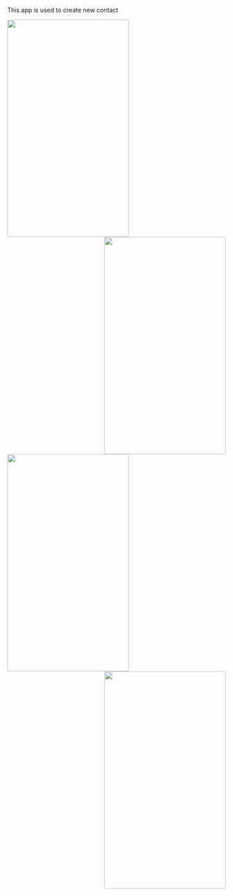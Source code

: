 This app is used to create new contact

<img src="https://user-images.githubusercontent.com/38129975/59486855-6a3bfc00-8e98-11e9-9fc6-ffd4c2245065.jpeg" width="280px" height="500px"><img src="https://user-images.githubusercontent.com/38129975/59486872-745dfa80-8e98-11e9-924e-ae1e036bf5ac.jpeg" width="280px" height="500px" align="right">

<img src="https://user-images.githubusercontent.com/38129975/59486891-7de76280-8e98-11e9-9227-29964084053e.jpeg" width="280px" height="500px"><img src="https://user-images.githubusercontent.com/38129975/59486903-86d83400-8e98-11e9-9be8-6cdce0586e92.jpeg" width="280px" height="500px" align="right">
